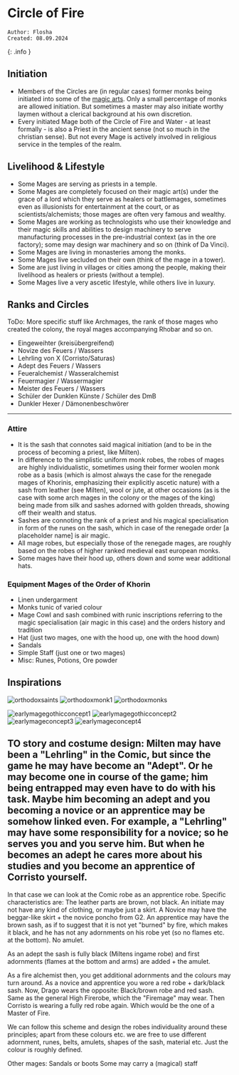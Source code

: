 # Circle of Fire

```
Author: Flosha
Created: 08.09.2024
```
{: .info }


## Initiation

* Members of the Circles are (in regular cases) former monks being initiated into some of the [magic arts](). Only a small percentage of monks are allowed initiation. But sometimes a master may also initiate worthy laymen without a clerical background at his own discretion. 
* Every initiated Mage both of the Circle of Fire and Water - at least formally - is also a Priest in the ancient sense (not so much in the christian sense). But not every Mage is actively involved in religious service in the temples of the realm. 


## Livelihood & Lifestyle

* Some Mages are serving as priests in a temple. 
* Some Mages are completely focused on their magic art(s) under the grace of a lord which they serve as healers or battlemages, sometimes even as illusionists for entertainment at the court, or as scientists/alchemists; those mages are often very famous and wealthy.
* Some Mages are working as technologists who use their knowledge and their magic skills and abilities to design machinery to serve manufacturing processes in the pre-industrial context (as in the ore factory); some may design war machinery and so on (think of Da Vinci).
* Some Mages are living in monasteries among the monks.  
* Some Mages live secluded on their own (think of the mage in a tower).
* Some are just living in villages or cities among the people, making their livelihood as healers or priests (without a temple).
* Some Mages live a very ascetic lifestyle, while others live in luxury. 


## Ranks and Circles

ToDo: More specific stuff like Archmages, the rank of those mages who created the colony, the royal mages accompanying Rhobar and so on.

* Eingeweihter (kreisübergreifend)
* Novize des Feuers / Wassers
* Lehrling von X (Corristo/Saturas)
* Adept des Feuers / Wassers
* Feueralchemist / Wasseralchemist
* Feuermagier / Wassermagier
* Meister des Feuers / Wassers
* Schüler der Dunklen Künste / Schüler des DmB
* Dunkler Hexer / Dämonenbeschwörer

---



### Attire

* It is the sash that connotes said magical initiation (and to be in the process of becoming a priest, like Milten). 
* In difference to the simplistic uniform monk robes, the robes of mages are highly individualistic, sometimes using their former woolen monk robe as a basis (which is almost always the case for the renegade mages of Khorinis, emphasizing their explicitly ascetic nature) with a sash from leather (see Milten), wool or jute, at other occasions (as is the case with some arch mages in the colony or the mages of the king) being made from silk and sashes adorned with golden threads, showing off their wealth and status.
* Sashes are connoting the rank of a priest and his magical specialisation in form of the runes on the sash, which in case of the renegade order [a placeholder name] is air magic.
* All mage robes, but especially those of the renegade mages, are roughly based on the robes of higher ranked medieval east european monks.
* Some mages have their hood up, others down and some wear additional hats.


### Equipment Mages of the Order of Khorin

* Linen undergarment
* Monks tunic of varied colour
* Mage Cowl and sash combined with runic inscriptions referring to the magic specialisation (air magic in this case) and the orders history and tradition
* Hat (just two mages, one with the hood up, one with the hood down)
* Sandals
* Simple Staff (just one or two mages)
* Misc: Runes, Potions, Ore powder


## Inspirations

![orthodoxsaints](/_img/factions/guilds/orthodoxsaints.jpg)
![orthodoxmonk1](/_img/factions/guilds/orthodoxmonk1.JPG)
![orthodoxmonks](/_img/factions/guilds/orthodoxmonks.JPG)

![earlymagegothicconcept1](/_img/factions/guilds/earlymagegothicconcept1.JPG)
![earlymagegothicconcept2](/_img/factions/guilds/earlymagegothicconcept2.JPG)
![earlymageconcept3](/_img/factions/guilds/earlymageconcept3.jpg)
![earlymageconcept4](/_img/factions/guilds/earlymageconcept4.jpg)






TO story and costume design:
Milten may have been a "Lehrling" in the Comic,
but since the game he may have become an "Adept".
Or he may become one in course of the game;
him being entrapped may even have to do with his task.
Maybe him becoming an adept and you becoming a novice
or an apprentice may be somehow linked even. 
For example, a "Lehrling" may have some responsibility
for a novice; so he serves you and you serve him. 
But when he becomes an adept he cares more about his studies
and you become an apprentice of Corristo yourself.
---
In that case we can look at the Comic robe as an apprentice robe.
Specific characteristics are: The leather parts are brown, not black.
An initiate may not have any kind of clothing, or maybe just a skirt.
A Novice may have the beggar-like skirt + the novice poncho from G2.
An apprentice may have the brown sash, as if to suggest that it is
not yet "burned" by fire, which makes it black, and he has not any
adornments on his robe yet (so no flames etc. at the bottom). No amulet.

As an adept the sash is fully black (Miltens ingame robe) and first
adornments (flames at the bottom and arms) are added + the amulet. 

As a fire alchemist then, you get additional adornments and the
colours may turn around. 
As a novice and apprentice you wore a red robe + dark/black sash. 
Now, Drago wears the opposite: Black/brown robe and red sash. 
Same as the general High Firerobe, which the "Firemage" may wear.
Then Corristo is wearing a fully red robe again. 
Which would be the one of a Master of Fire. 

We can follow this scheme and design the robes individuality
around these principles; apart from these colours etc. we are
free to use different adornment, runes, belts, amulets, shapes
of the sash, material etc. Just the colour is roughly defined. 



Other mages:
Sandals or boots
Some may carry a (magical) staff
